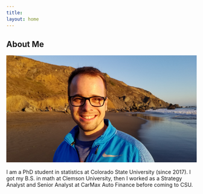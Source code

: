 ```yaml
---
title: 
layout: home
---
```


## About Me

![Me](assets/me.jpg)

I am a PhD student in statistics at Colorado State University (since 2017). I got my B.S. in math at Clemson University, then I worked as a Strategy Analyst and Senior Analyst at CarMax Auto Finance before coming to CSU.
